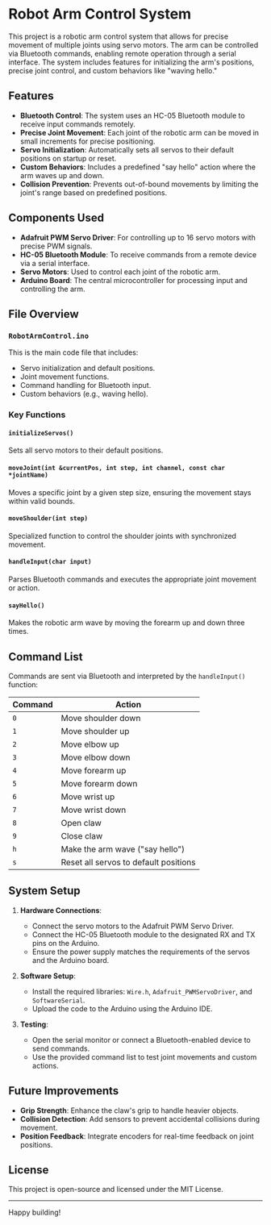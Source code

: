 # Robot Arm Control System

This project is a robotic arm control system that allows for precise movement of multiple joints using servo motors. The arm can be controlled via Bluetooth commands, enabling remote operation through a serial interface. The system includes features for initializing the arm's positions, precise joint control, and custom behaviors like "waving hello."

## Features

- **Bluetooth Control**: The system uses an HC-05 Bluetooth module to receive input commands remotely.
- **Precise Joint Movement**: Each joint of the robotic arm can be moved in small increments for precise positioning.
- **Servo Initialization**: Automatically sets all servos to their default positions on startup or reset.
- **Custom Behaviors**: Includes a predefined "say hello" action where the arm waves up and down.
- **Collision Prevention**: Prevents out-of-bound movements by limiting the joint's range based on predefined positions.

## Components Used

- **Adafruit PWM Servo Driver**: For controlling up to 16 servo motors with precise PWM signals.
- **HC-05 Bluetooth Module**: To receive commands from a remote device via a serial interface.
- **Servo Motors**: Used to control each joint of the robotic arm.
- **Arduino Board**: The central microcontroller for processing input and controlling the arm.

## File Overview

### `RobotArmControl.ino`
This is the main code file that includes:
- Servo initialization and default positions.
- Joint movement functions.
- Command handling for Bluetooth input.
- Custom behaviors (e.g., waving hello).

### Key Functions

#### `initializeServos()`
Sets all servo motors to their default positions.

#### `moveJoint(int &currentPos, int step, int channel, const char *jointName)`
Moves a specific joint by a given step size, ensuring the movement stays within valid bounds.

#### `moveShoulder(int step)`
Specialized function to control the shoulder joints with synchronized movement.

#### `handleInput(char input)`
Parses Bluetooth commands and executes the appropriate joint movement or action.

#### `sayHello()`
Makes the robotic arm wave by moving the forearm up and down three times.

## Command List

Commands are sent via Bluetooth and interpreted by the `handleInput()` function:

| Command | Action                          |
|---------|---------------------------------|
| `0`     | Move shoulder down              |
| `1`     | Move shoulder up                |
| `2`     | Move elbow up                   |
| `3`     | Move elbow down                 |
| `4`     | Move forearm up                 |
| `5`     | Move forearm down               |
| `6`     | Move wrist up                   |
| `7`     | Move wrist down                 |
| `8`     | Open claw                       |
| `9`     | Close claw                      |
| `h`     | Make the arm wave ("say hello") |
| `s`     | Reset all servos to default positions |

## System Setup

1. **Hardware Connections**:
   - Connect the servo motors to the Adafruit PWM Servo Driver.
   - Connect the HC-05 Bluetooth module to the designated RX and TX pins on the Arduino.
   - Ensure the power supply matches the requirements of the servos and the Arduino board.

2. **Software Setup**:
   - Install the required libraries: `Wire.h`, `Adafruit_PWMServoDriver`, and `SoftwareSerial`.
   - Upload the code to the Arduino using the Arduino IDE.

3. **Testing**:
   - Open the serial monitor or connect a Bluetooth-enabled device to send commands.
   - Use the provided command list to test joint movements and custom actions.

## Future Improvements

- **Grip Strength**: Enhance the claw's grip to handle heavier objects.
- **Collision Detection**: Add sensors to prevent accidental collisions during movement.
- **Position Feedback**: Integrate encoders for real-time feedback on joint positions.

## License

This project is open-source and licensed under the MIT License.

---

Happy building!
